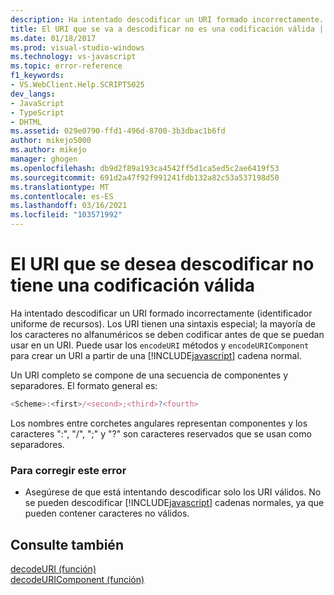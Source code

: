 ```yaml
---
description: Ha intentado descodificar un URI formado incorrectamente.
title: El URI que se va a descodificar no es una codificación válida | Microsoft Docs
ms.date: 01/18/2017
ms.prod: visual-studio-windows
ms.technology: vs-javascript
ms.topic: error-reference
f1_keywords:
- VS.WebClient.Help.SCRIPT5025
dev_langs:
- JavaScript
- TypeScript
- DHTML
ms.assetid: 029e0790-ffd1-496d-8700-3b3dbac1b6fd
author: mikejo5000
ms.author: mikejo
manager: ghogen
ms.openlocfilehash: db9d2f89a193ca4542ff5d1ca5ed5c2ae6419f53
ms.sourcegitcommit: 691d2a47f92f991241fdb132a82c53a537198d50
ms.translationtype: MT
ms.contentlocale: es-ES
ms.lasthandoff: 03/16/2021
ms.locfileid: "103571992"
---
```

# <a name="the-uri-to-be-decoded-is-not-a-valid-encoding"></a>El URI que se desea descodificar no tiene una codificación válida
Ha intentado descodificar un URI formado incorrectamente (identificador uniforme de recursos). Los URI tienen una sintaxis especial; la mayoría de los caracteres no alfanuméricos se deben codificar antes de que se puedan usar en un URI. Puede usar los `encodeURI` métodos y `encodeURIComponent` para crear un URI a partir de una [!INCLUDE[javascript](../../javascript/includes/javascript-md.md)] cadena normal.  
  
 Un URI completo se compone de una secuencia de componentes y separadores. El formato general es:  
  
```JavaScript  
<Scheme>:<first>/<second>;<third>?<fourth>  
```  
  
 Los nombres entre corchetes angulares representan componentes y los caracteres ":", "/", ";" y "?" son caracteres reservados que se usan como separadores.  
  
### <a name="to-correct-this-error"></a>Para corregir este error  
  
- Asegúrese de que está intentando descodificar solo los URI válidos. No se pueden descodificar [!INCLUDE[javascript](../../javascript/includes/javascript-md.md)] cadenas normales, ya que pueden contener caracteres no válidos.  
  
## <a name="see-also"></a>Consulte también  
 [decodeURI (función)](https://developer.mozilla.org/docs/Web/JavaScript/Reference/Global_Objects/decodeuri)   
 [decodeURIComponent (función)](https://developer.mozilla.org/docs/Web/JavaScript/Reference/Global_Objects/decodeuricomponent)
